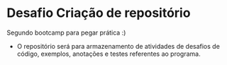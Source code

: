 # Desafio Criação de repositório

Segundo bootcamp para pegar prática :)

- O repositório será para armazenamento de atividades de desafios de código, exemplos, anotações e testes referentes ao programa.

